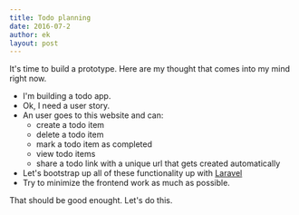 ```yaml
---
title: Todo planning
date: 2016-07-2
author: ek
layout: post
---
```

It's time to build a prototype. Here are my thought that comes into my
mind right now.
- I'm building a todo app.
- Ok, I need a user story.
- An user goes to this website and can:
  - create a todo item
  - delete a todo item
  - mark a todo item as completed
  - view todo items
  - share a todo link with a unique url that gets created automatically
- Let's bootstrap up all of these functionality up with
[Laravel](http://laravel.com)
- Try to minimize the frontend work as much as possible.

That should be good enought. Let's do this.



